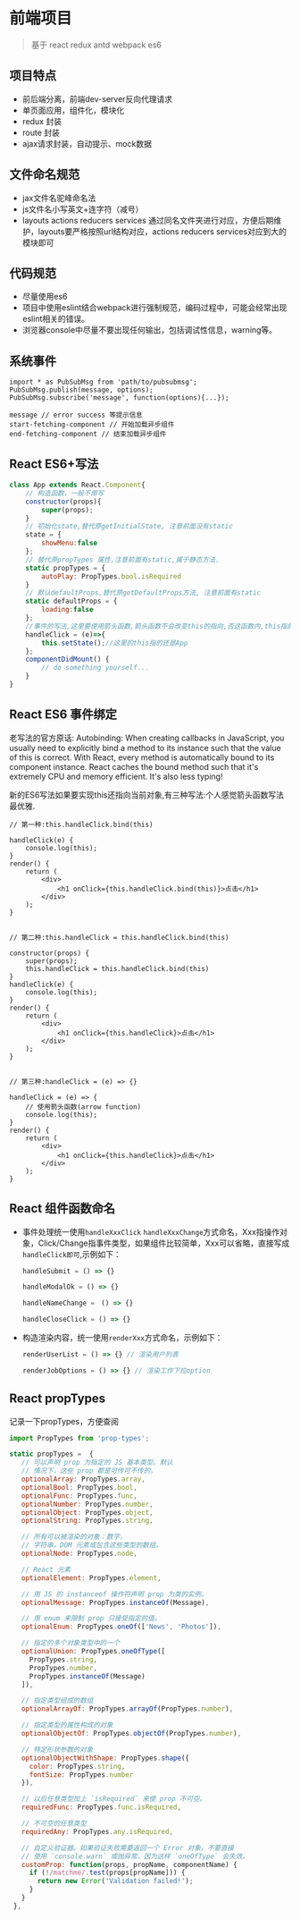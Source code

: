 # 前端项目

> 基于 react redux antd webpack es6

## 项目特点
- 前后端分离，前端dev-server反向代理请求
- 单页面应用，组件化，模块化
- redux 封装
- route 封装
- ajax请求封装，自动提示、mock数据

## 文件命名规范
- jax文件名驼峰命名法
- js文件名小写英文+连字符（减号）
- layouts actions reducers services 通过同名文件夹进行对应，方便后期维护，layouts要严格按照url结构对应，actions reducers services对应到大的模块即可

## 代码规范
- 尽量使用es6
- 项目中使用eslint结合webpack进行强制规范，编码过程中，可能会经常出现eslint相关的错误。
- 浏览器console中尽量不要出现任何输出，包括调试性信息，warning等。

## 系统事件

```
import * as PubSubMsg from 'path/to/pubsubmsg';
PubSubMsg.publish(message, options);
PubSubMsg.subscribe('message', function(options){...});

message // error success 等提示信息
start-fetching-component // 开始加载异步组件
end-fetching-component // 结束加载异步组件
```

## React ES6+写法
```javascript
class App extends React.Component{
    // 构造函数，一般不用写
    constructor(props){
        super(props);
    }
    // 初始化state,替代原getInitialState, 注意前面没有static
    state = {
        showMenu:false
    };
    // 替代原propTypes 属性,注意前面有static,属于静态方法.
    static propTypes = {
        autoPlay: PropTypes.bool.isRequired
    }
    // 默认defaultProps,替代原getDefaultProps方法, 注意前面有static
    static defaultProps = {
        loading:false
    };
    //事件的写法,这里要使用箭头函数,箭头函数不会改变this的指向,否这函数内,this指的就不是当前对象了,React.CreatClass方式React会自动绑定this,ES6写法不会.详见下一小节说明.
    handleClick = (e)=>{
        this.setState();//这里的this指的还是App
    };
    componentDidMount() {
        // do something yourself...
    }
}
```

## React ES6 事件绑定
老写法的官方原话:
Autobinding: When creating callbacks in JavaScript, you usually need to explicitly bind a method to its instance such that the value of this is correct. With React, every method is automatically bound to its component instance. React caches the bound method such that it's extremely CPU and memory efficient. It's also less typing!

新的ES6写法如果要实现this还指向当前对象,有三种写法:个人感觉箭头函数写法最优雅.
```es6
// 第一种:this.handleClick.bind(this)

handleClick(e) {
    console.log(this);
}
render() {
    return (
        <div>
            <h1 onClick={this.handleClick.bind(this)}>点击</h1>
        </div>
    );
}


// 第二种:this.handleClick = this.handleClick.bind(this)

constructor(props) {
    super(props);
    this.handleClick = this.handleClick.bind(this)
}
handleClick(e) {
    console.log(this);
}
render() {
    return (
        <div>
            <h1 onClick={this.handleClick}>点击</h1>
        </div>
    );
}


// 第三种:handleClick = (e) => {}

handleClick = (e) => {
    // 使用箭头函数(arrow function)
    console.log(this);
}
render() {
    return (
        <div>
            <h1 onClick={this.handleClick}>点击</h1>
        </div>
    );
}

```
## React 组件函数命名
- 事件处理统一使用`handleXxxClick` `handleXxxChange`方式命名，Xxx指操作对象，Click/Change指事件类型，如果组件比较简单，Xxx可以省略，直接写成`handleClick即可`,示例如下：
    ```js
    handleSubmit = () => {}

    handleModalOk = () => {}

    handleNameChange =　() => {}

    handleCloseClick = () => {}

    ```

- 构造渲染内容，统一使用`renderXxx`方式命名，示例如下：
    ```js
    renderUserList = () => {} // 渲染用户列表

    renderJobOptions = () => {} // 渲染工作下拉option
    ```

## React propTypes
记录一下propTypes，方便查阅
```js
import PropTypes from 'prop-types';

static propTypes =  {
   // 可以声明 prop 为指定的 JS 基本类型。默认
   // 情况下，这些 prop 都是可传可不传的。
   optionalArray: PropTypes.array,
   optionalBool: PropTypes.bool,
   optionalFunc: PropTypes.func,
   optionalNumber: PropTypes.number,
   optionalObject: PropTypes.object,
   optionalString: PropTypes.string,

   // 所有可以被渲染的对象：数字，
   // 字符串，DOM 元素或包含这些类型的数组。
   optionalNode: PropTypes.node,

   // React 元素
   optionalElement: PropTypes.element,

   // 用 JS 的 instanceof 操作符声明 prop 为类的实例。
   optionalMessage: PropTypes.instanceOf(Message),

   // 用 enum 来限制 prop 只接受指定的值。
   optionalEnum: PropTypes.oneOf(['News', 'Photos']),

   // 指定的多个对象类型中的一个
   optionalUnion: PropTypes.oneOfType([
     PropTypes.string,
     PropTypes.number,
     PropTypes.instanceOf(Message)
   ]),

   // 指定类型组成的数组
   optionalArrayOf: PropTypes.arrayOf(PropTypes.number),

   // 指定类型的属性构成的对象
   optionalObjectOf: PropTypes.objectOf(PropTypes.number),

   // 特定形状参数的对象
   optionalObjectWithShape: PropTypes.shape({
     color: PropTypes.string,
     fontSize: PropTypes.number
   }),

   // 以后任意类型加上 `isRequired` 来使 prop 不可空。
   requiredFunc: PropTypes.func.isRequired,

   // 不可空的任意类型
   requiredAny: PropTypes.any.isRequired,

   // 自定义验证器。如果验证失败需要返回一个 Error 对象。不要直接
   // 使用 `console.warn` 或抛异常，因为这样 `oneOfType` 会失效。
   customProp: function(props, propName, componentName) {
     if (!/matchme/.test(props[propName])) {
       return new Error('Validation failed!');
     }
   }
 },
```




